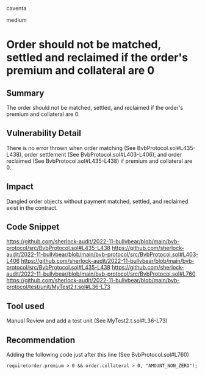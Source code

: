 caventa

medium

# Order should not be matched, settled and reclaimed if the order's premium and collateral are 0

## Summary
The order should not be matched, settled, and reclaimed if the order's premium and collateral are 0.

## Vulnerability Detail
There is no error thrown when order matching (See BvbProtocol.sol#L435-L438), order settlement (See BvbProtocol.sol#L403-L406), and order reclaimed (See BvbProtocol.sol#L435-L438) if premium and collateral are 0.

## Impact
Dangled order objects without payment matched, settled, and reclaimed exist in the contract.

## Code Snippet
https://github.com/sherlock-audit/2022-11-bullvbear/blob/main/bvb-protocol/src/BvbProtocol.sol#L435-L438
https://github.com/sherlock-audit/2022-11-bullvbear/blob/main/bvb-protocol/src/BvbProtocol.sol#L403-L406
https://github.com/sherlock-audit/2022-11-bullvbear/blob/main/bvb-protocol/src/BvbProtocol.sol#L435-L438
https://github.com/sherlock-audit/2022-11-bullvbear/blob/main/bvb-protocol/src/BvbProtocol.sol#L760
https://github.com/sherlock-audit/2022-11-bullvbear/blob/main/bvb-protocol/test/unit/MyTest2.t.sol#L36-L73
## Tool used
Manual Review and add a test unit (See MyTest2.t.sol#L36-L73)

## Recommendation
Adding the following code just after this line (See BvbProtocol.sol#L760)

```solidity
require(order.premium > 0 && order.collateral > 0, "AMOUNT_NON_ZERO");
```